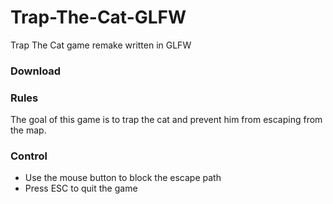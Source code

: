 # Trap-The-Cat-GLFW
Trap The Cat game remake written in GLFW


### Download
### Rules
The goal of this game is to trap the cat and prevent him from escaping from the map.
### Control
- Use the mouse button to block the escape path
- Press ESC to quit the game
